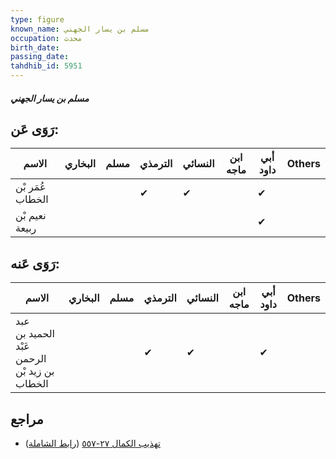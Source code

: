 ```yaml
---
type: figure
known_name: مسلم بن يسار الجهني
occupation: محدث
birth_date:
passing_date:
tahdhib_id: 5951
---
```

##### مسلم بن يسار الجهني

## رَوَى عَن:
| الاسم            | البخاري | مسلم | الترمذي | النسائي | ابن ماجه | أبي داود | Others |
| ---------------- | ------- | ---- | ------- | ------- | -------- | -------- | ------ |
| عُمَر بْن الخطاب |         |      | ✔       | ✔       |          | ✔        |        |
| نعيم بْن ربيعة   |         |      |         |         |          | ✔        |        |
## رَوَى عَنه:
| الاسم                                        | البخاري | مسلم | الترمذي | النسائي | ابن ماجه | أبي داود | Others |
| -------------------------------------------- | ------- | ---- | ------- | ------- | -------- | -------- | ------ |
| عبد الحميد بن عَبْد الرحمن بن زيد بْن الخطاب |         |      | ✔       | ✔       |          | ✔        |        |
## مراجع
- [تهذيب الكمال ٢٧-٥٥٧](obsidian://open?vault=Tahdhib-al-Kamal&file=Figures/٥٩٥١-مسلم%20بن%20يسار%20الجهني) ([رابط الشاملة](https://shamela.ws/book/3722/14946))